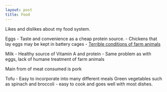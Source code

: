 ```yaml
---
layout: post
title: Food
---
```


Likes and dislikes about my food system.

Eggs - Taste and convenience as a cheap protein source.
     - Chickens that lay eggs may be kept in battery cages
     - [Terrible conditions of farm animals](https://www.winnipeghumanesociety.ca/animal-issues/farm-animal-welfare/)

Milk - Healthy source of Vitamin A and protein
     - Same problem as with eggs, lack of humane treatment of farm animals

Main from of meat consumed is pork

Tofu - Easy to incorporate into many different meals
Green vegetables such as spinach and broccoli - easy to cook and goes well with most dishes.

